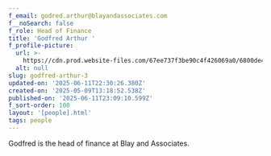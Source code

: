 ```yaml
---
f_email: godred.arthur@blayandassociates.com
f__noSearch: false
f_role: Head of Finance
title: 'Godfred Arthur '
f_profile-picture:
  url: >-
    https://cdn.prod.website-files.com/67ee737f3be90c4f426069a0/6800de45c1b9a9b90e6917ca_Rectangle%201-6.avif
  alt: null
slug: godfred-arthur-3
updated-on: '2025-06-11T22:30:26.380Z'
created-on: '2025-05-09T13:18:52.538Z'
published-on: '2025-06-11T23:09:10.599Z'
f_sort-order: 100
layout: '[people].html'
tags: people
---
```


Godfred is the head of finance at Blay and Associates.
